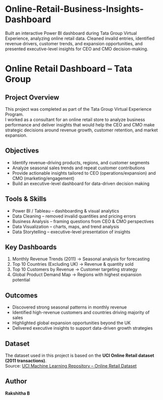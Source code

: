 # Online-Retail-Business-Insights-Dashboard
Built an interactive Power BI dashboard during Tata Group Virtual Experience, analyzing online retail data. Cleaned invalid entries, identified revenue drivers, customer trends, and expansion opportunities, and presented executive-level insights for CEO and CMO decision-making.
# Online Retail Dashboard – Tata Group

## Project Overview
This project was completed as part of the Tata Group Virtual Experience Program.  
I worked as a consultant for an online retail store to analyze business performance and deliver insights that would help the CEO and CMO make strategic decisions around revenue growth, customer retention, and market expansion.

## Objectives
- Identify revenue-driving products, regions, and customer segments  
- Analyze seasonal sales trends and repeat customer contributions  
- Provide actionable insights tailored to CEO (operations/expansion) and CMO (marketing/engagement)  
- Build an executive-level dashboard for data-driven decision making  

## Tools & Skills
- Power BI / Tableau – dashboarding & visual analytics  
- Data Cleaning – removed invalid quantities and pricing errors  
- Business Analysis – framing questions from CEO & CMO perspectives  
- Data Visualization – charts, maps, and trend analysis  
- Data Storytelling – executive-level presentation of insights  

## Key Dashboards
1. Monthly Revenue Trends (2011) → Seasonal analysis for forecasting  
2. Top 10 Countries (Excluding UK) → Revenue & quantity sold  
3. Top 10 Customers by Revenue → Customer targeting strategy  
4. Global Product Demand Map → Regions with highest expansion potential  

## Outcomes
- Discovered strong seasonal patterns in monthly revenue  
- Identified high-revenue customers and countries driving majority of sales  
- Highlighted global expansion opportunities beyond the UK  
- Delivered executive insights to support data-driven growth strategies  

## Dataset
The dataset used in this project is based on the **UCI Online Retail dataset (2011 transactions)**.  
Source: [UCI Machine Learning Repository – Online Retail Dataset](https://archive.ics.uci.edu/ml/datasets/online+retail)

## Author
**Rakshitha B**  

